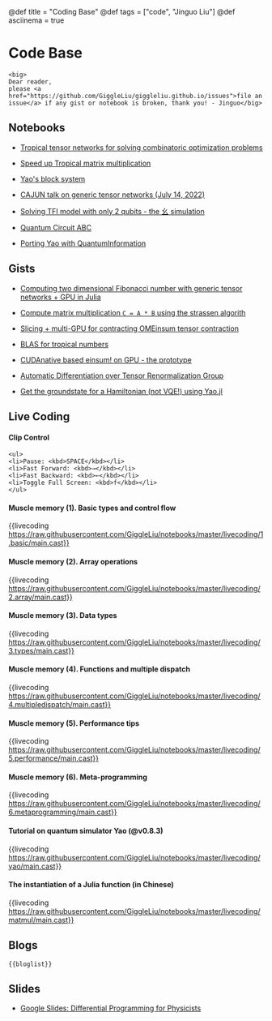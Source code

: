 @def title = "Coding Base"
@def tags = ["code", "Jinguo Liu"]
@def asciinema = true

# Code Base
~~~
<big>
Dear reader,
please <a href="https://github.com/GiggleLiu/giggleliu.github.io/issues">file an issue</a> if any gist or notebook is broken, thank you! - Jinguo</big>
~~~


## Notebooks

* [Tropical tensor networks for solving combinatoric optimization problems](https://giggleliu.github.io/notebooks/notebooks/tropicaltensornetwork.html)
* [Speed up Tropical matrix multiplication](https://giggleliu.github.io/notebooks/notebooks/tropicalgemm.html)
* [Yao's block system](https://giggleliu.github.io/notebooks/notebooks/yaoblocks.html)
* [CAJUN talk on generic tensor networks (July 14, 2022)](https://giggleliu.github.io/notebooks/notebooks/CAJUN07142022.html)

* [Solving TFI model with only 2 qubits - the 幺 simulation](/_htmls/TwoQubit-VQE/)
* [Quantum Circuit ABC](/_htmls/qc-abc/)
* [Porting Yao with QuantumInformation](/_htmls/yao_port_qi/)

## Gists
* [Computing two dimensional Fibonacci number with generic tensor networks + GPU in Julia](https://gist.github.com/GiggleLiu/dd208e04456dd6aba140b7b304a7d020)

* [Compute matrix multiplication `C = A * B` using the strassen algorith](https://gist.github.com/GiggleLiu/62c4d4a0c54855fdf4a0456ad82fd6f5)

* [Slicing + multi-GPU for contracting OMEinsum tensor contraction](https://gist.github.com/GiggleLiu/d5b66c9883f0c5df41a440589983ab99)

* [BLAS for tropical numbers](https://gist.github.com/GiggleLiu/a6d2bed21731fa344f4d7c1660f35952)

* [CUDAnative based einsum! on GPU - the prototype](https://gist.github.com/GiggleLiu/d72b04fd4d2123a4dba0d024e210da6c)
* [Automatic Differentiation over Tensor Renormalization Group](https://gist.github.com/GiggleLiu/0fb539d1a453b2cc6aca769d14d2cc79)
* [Get the groundstate for a Hamiltonian (not VQE!) using Yao.jl](https://gist.github.com/GiggleLiu/5258ebc44e2b1460514be3f5da71aa1d)

## Live Coding
#### Clip Control
~~~
<ul>
<li>Pause: <kbd>SPACE</kbd></li>
<li>Fast Forward: <kbd>→</kbd></li>
<li>Fast Backward: <kbd>←</kbd></li>
<li>Toggle Full Screen: <kbd>f</kbd></li>
</ul>
~~~

#### Muscle memory (1). Basic types and control flow
{{livecoding https://raw.githubusercontent.com/GiggleLiu/notebooks/master/livecoding/1.basic/main.cast}}

#### Muscle memory (2). Array operations
{{livecoding https://raw.githubusercontent.com/GiggleLiu/notebooks/master/livecoding/2.array/main.cast}}

#### Muscle memory (3). Data types
{{livecoding https://raw.githubusercontent.com/GiggleLiu/notebooks/master/livecoding/3.types/main.cast}}

#### Muscle memory (4). Functions and multiple dispatch
{{livecoding https://raw.githubusercontent.com/GiggleLiu/notebooks/master/livecoding/4.multipledispatch/main.cast}}

#### Muscle memory (5). Performance tips
{{livecoding https://raw.githubusercontent.com/GiggleLiu/notebooks/master/livecoding/5.performance/main.cast}}

#### Muscle memory (6). Meta-programming
{{livecoding https://raw.githubusercontent.com/GiggleLiu/notebooks/master/livecoding/6.metaprogramming/main.cast}}

#### Tutorial on quantum simulator Yao (@v0.8.3)
{{livecoding https://raw.githubusercontent.com/GiggleLiu/notebooks/master/livecoding/yao/main.cast}}

#### The instantiation of a Julia function (in Chinese)

{{livecoding https://raw.githubusercontent.com/GiggleLiu/notebooks/master/livecoding/matmul/main.cast}}


## Blogs
~~~
{{bloglist}}
~~~

## Slides
* [Google Slides: Differential Programming for Physicists](https://docs.google.com/presentation/d/1KZWHSt3GRCGU4AwkwJvnHKxEm-Y-WhTcFSW7sR7cs9s/edit?usp=sharing)